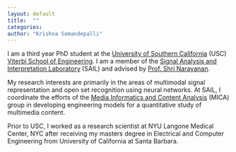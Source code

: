 ```yaml
---
layout: default
title:  ""
categories: 
author: "Krishna Somandepalli"
---
```


I am a third year PhD student at the [University of Southern California](https://www.usc.edu/) (USC) [Viterbi School of Engineering](https://viterbischool.usc.edu/). I am a member of the [Signal Analysis and Interpretation Laboratory](sail.usc.edu) (SAIL) and advised by [Prof. Shri Narayanan](http://sail.usc.edu/people/shri.php).  


My research interests are primarily in the areas of multimodal signal representation and open set recognition using neural networks. At SAIL, I coordinate the efforts of the [Media Informatics and Content Analysis](sail.usc.edu/mica) (MICA) group in developing engineering models for a quantitative study of multimedia content.

 
Prior to USC, I worked as a research scientist at NYU Langone Medical Center, NYC after receiving my masters degree in Electrical and Computer Engineering from University of California at Santa Barbara.
